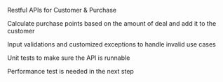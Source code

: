 Restful APIs for Customer & Purchase

Calculate purchase points based on the amount of deal and add it to the customer

Input validations and customized exceptions to handle invalid use cases

Unit tests to make sure the API is runnable

Performance test is needed in the next step
